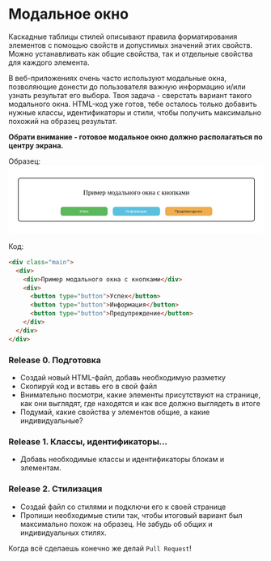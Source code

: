 # Модальное окно

Каскадные таблицы стилей описывают правила форматирования элементов с помощью свойств и допустимых значений этих свойств. Можно устанавливать как общие свойства, так и отдельные свойства для каждого элемента.

В веб-приложениях очень часто используют модальные окна, позволяющие донести до пользователя важную информацию и/или узнать результат его выбора.
Твоя задача - сверстать вариант такого модального окна. HTML-код уже готов, тебе осталось только добавить нужные классы, идентификаторы и стили, чтобы получить максимально похожий на образец результат.

**Обрати внимание - готовое модальное окно должно располагаться по центру экрана.**

Образец:
![Образец](modalwindow.png "Образец")

Код:
```html
<div class="main">
  <div>
    <div>Пример модального окна с кнопками</div>
    <div>
      <button type="button">Успех</button>
      <button type="button">Информация</button>
      <button type="button">Предупреждение</button>
    </div>
  </div>
</div>
```

### Release 0. Подготовка
- Создай новый HTML-файл, добавь необходимую разметку
- Скопируй код и вставь его в свой файл
- Внимательно посмотри, какие элементы присутствуют на странице, как они выглядят, где находятся и как все должно выглядеть в итоге
- Подумай, какие свойства у элементов общие, а какие индивидуальные?

### Release 1. Классы, идентификаторы...
- Добавь необходимые классы и идентификаторы блокам и элементам.

### Release 2. Стилизация
- Создай файл со стилями и подключи его к своей странице
- Пропиши необходимые стили так, чтобы итоговый вариант был максимально похож на образец. Не забудь об общих и индивидуальных стилях.

Когда всё сделаешь конечно же делай `Pull Request`!
